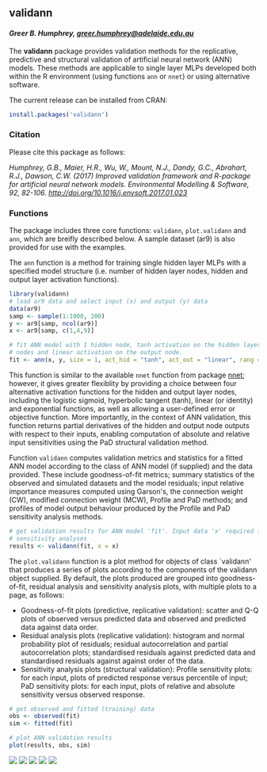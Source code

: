 validann
--------

#### *Greer B. Humphrey, <greer.humphrey@adelaide.edu.au>*

The **validann** package provides validation methods for the replicative, predictive and structural validation of artificial neural network (ANN) models. These methods are applicable to single layer MLPs developed both within the R environment (using functions `ann` or `nnet`) or using alternative software.

The current release can be installed from CRAN:

``` r
install.packages('validann')
```

### Citation

Please cite this package as follows:

*Humphrey, G.B., Maier, H.R., Wu, W., Mount, N.J., Dandy, G.C., Abrahart, R.J., Dawson, C.W. (2017) Improved validation framework and R-package for artificial neural network models. Environmental Modelling & Software, 92, 82-106. <http://doi.org/10.1016/j.envsoft.2017.01.023>*

### Functions

The package includes three core functions: `validann`, `plot.validann` and `ann`, which are breifly described below. A sample dataset (ar9) is also provided for use with the examples.

The `ann` function is a method for training single hidden layer MLPs with a specified model structure (i.e. number of hidden layer nodes, hidden and output layer activation functions).

``` r
library(validann)
# load ar9 data and select input (x) and output (y) data
data(ar9)
samp <- sample(1:1000, 200)
y <- ar9[samp, ncol(ar9)]
x <- ar9[samp, c(1,4,9)]

# fit ANN model with 1 hidden node, tanh activation on the hidden layer
# nodes and linear activation on the output node.
fit <- ann(x, y, size = 1, act_hid = "tanh", act_out = "linear", rang = 0.1)
```

This function is similar to the available `nnet` function from package [nnet](https://cran.r-project.org/web/packages/nnet/index.html); however, it gives greater flexiblity by providing a choice between four alternative activation functions for the hidden and output layer nodes, including the logistic sigmoid, hyperbolic tangent (tanh), linear (or identity) and exponential functions, as well as allowing a user-defined error or objective function. More importantly, in the context of ANN validation, this function returns partial derivatives of the hidden and output node outputs with respect to their inputs, enabling computation of absolute and relative input sensitivities using the PaD structural validation method.

Function `validann` computes validation metrics and statistics for a fitted ANN model according to the class of ANN model (if supplied) and the data provided. These include goodness-of-fit metrics; summary statistics of the observed and simulated datasets and the model residuals; input relative importance measures computed using Garson's, the connection weight (CW), modified connection weight (MCW), Profile and PaD methods; and profiles of model output behaviour produced by the Profile and PaD sensitivity analysis methods.

``` r
# get validation results for ANN model 'fit'. Input data 'x' required for 
# sensitivity analyses
results <- validann(fit, x = x)
```

The `plot.validann` function is a plot method for objects of class \`validann' that produces a series of plots according to the components of the validann object supplied. By default, the plots produced are grouped into goodness-of-fit, residual analysis and sensitivity analysis plots, with multiple plots to a page, as follows:

-   Goodness-of-fit plots (predictive, replicative validation): scatter and Q-Q plots of observed versus predicted data and observed and predicted data against data order.
-   Residual analysis plots (replicative validation): histogram and normal probability plot of residuals; residual autocorrelation and partial autocorrelation plots; standardised residuals against predicted data and standardised residuals against against order of the data.
-   Sensitivity analysis plots (structural validation): Profile sensitivity plots: for each input, plots of predicted response versus percentile of input; PaD sensitivity plots: for each input, plots of relative and absolute sensitivity versus observed response.

``` r
# get observed and fitted (training) data
obs <- observed(fit)
sim <- fitted(fit)

# plot ANN validation results
plot(results, obs, sim)
```

![](README_files/figure-markdown_github/unnamed-chunk-4-1.png) ![](README_files/figure-markdown_github/unnamed-chunk-4-2.png) ![](README_files/figure-markdown_github/unnamed-chunk-4-3.png) ![](README_files/figure-markdown_github/unnamed-chunk-4-4.png) ![](README_files/figure-markdown_github/unnamed-chunk-4-5.png)
